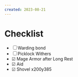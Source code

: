 ```yaml
---
created: 2023-08-21
---
```

# Checklist

- ☐ Warding bond
- ☐ Picklock Withers
- ☑ Mage Armor after Long Rest
- ☑ Aid
- ☑ Shovel x200y385

